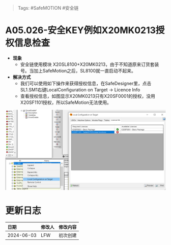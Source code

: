 > Tags: #SafeMOTION #安全链

# A05.026-安全KEY例如X20MK0213授权信息检查

- **现象**
    - 安全链使用模块 X20SL8100+X20MK0213，由于不知道原来订货套装号。当加上SafeMotion之后，SL8100就一直启动不起来。
- **解决方式**
    - 我们可以使用如下操作来获得授权信息，在SafeDesigner里，点击SL1.SM1右键LocalConfiguration on Target → Licence Info 
    - 查看授权信息，如图显示X20MK0213只有X20SF0001的授权，没用X20SF1101授权，所以SafeMotion无法使用。

![](FILES/026安全KEY例如X20MK0213授权信息检查/image-20240603145805247.png)

# 更新日志

| 日期         | 修改人 | 修改内容 |
| :--------- | :-- | :--- |
| 2024-06-03 | LFW | 初次创建 |
